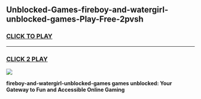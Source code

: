 
## Unblocked-Games-fireboy-and-watergirl-unblocked-games-Play-Free-2pvsh
<h3>
<a href="https://premium76.site?title=fireboy-and-watergirl-unblocked-games&ref=09A">CLICK TO PLAY</a></h3>
<hr>

<h3>
<a href="https://premium76.site?title=fireboy-and-watergirl-unblocked-games&ref=09A">CLICK 2 PLAY</a>
  
</h3>

<a href="https://premium76.site?title=fireboy-and-watergirl-unblocked-games&ref=09A"><img src="https://clearcache.store/games.png"></a>


**fireboy-and-watergirl-unblocked-games games unblocked: Your Gateway to Fun and Accessible Online Gaming**
